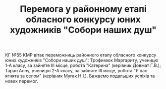 ﻿---
title: Перемога у районному етапі обласного конкурсу юних художників "Собори наших душ"
---

КГ №55 КМР вітає переможниць районного етапу обласного конкурсу юних художників "Собори наших душ": Трофимюк Маргариту, ученицю 1-А класу, за зайняте ІІІ місце, робота "Катерина" (керівник Довмат Г.В.); Таран Анну, ученицю 2-А класу, за зайняте ІІІ місце, робота "Я пас ягнята за селом" (керівник Мугак Н.І.). Бажаємо подальших успіхів та нових перемог.

<slideshow />

